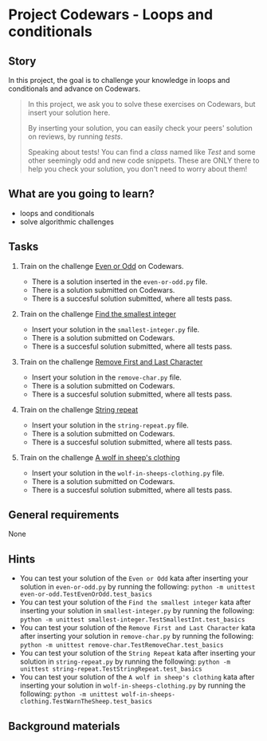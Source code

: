 # Project Codewars - Loops and conditionals

## Story

In this project, the goal is to challenge your knowledge in loops and conditionals and advance on Codewars.

> In this project, we ask you to solve these exercises on Codewars, but insert your solution here.
>
> By inserting your solution, you can easily check your peers' solution on reviews, by running *tests*.
>
> Speaking about tests! You can find a *class* named like *Test<kata-name>* and some other seemingly odd and new code snippets.
> These are ONLY there to help you check your solution, you don't need to worry about them!

## What are you going to learn?

- loops and conditionals
- solve algorithmic challenges

## Tasks

1. Train on the challenge [Even or Odd](https://codewars.com/kata/53da3dbb4a5168369a0000fe) on Codewars.
    - There is a solution inserted in the `even-or-odd.py` file.
    - There is a solution submitted on Codewars.
    - There is a succesful solution submitted, where all tests pass.

2. Train on the challenge [Find the smallest integer](https://codewars.com/kata/55a2d7ebe362935a210000b2)
    - Insert your solution in the `smallest-integer.py` file.
    - There is a solution submitted on Codewars.
    - There is a succesful solution submitted, where all tests pass.

3. Train on the challenge [Remove First and Last Character](https://codewars.com/kata/56bc28ad5bdaeb48760009b0)
    - Insert your solution in the `remove-char.py` file.
    - There is a solution submitted on Codewars.
    - There is a succesful solution submitted, where all tests pass.

4. Train on the challenge [String repeat](https://codewars.com/kata/57a0e5c372292dd76d000d7e)
    - Insert your solution in the `string-repeat.py` file.
    - There is a solution submitted on Codewars.
    - There is a succesful solution submitted, where all tests pass.

5. Train on the challenge [A wolf in sheep's clothing](https://codewars.com/kata/5c8bfa44b9d1192e1ebd3d15)
    - Insert your solution in the `wolf-in-sheeps-clothing.py` file.
    - There is a solution submitted on Codewars.
    - There is a succesful solution submitted, where all tests pass.

## General requirements

None

## Hints

- You can test your solution of the `Even or Odd` kata after inserting your solution in `even-or-odd.py` by running the following: `python -m unittest even-or-odd.TestEvenOrOdd.test_basics`
- You can test your solution of the `Find the smallest integer` kata after inserting your solution in `smallest-integer.py` by running the following: `python -m unittest smallest-integer.TestSmallestInt.test_basics`
- You can test your solution of the `Remove First and Last Character` kata after inserting your solution in `remove-char.py` by running the following: `python -m unittest remove-char.TestRemoveChar.test_basics`
- You can test your solution of the `String Repeat` kata after inserting your solution in `string-repeat.py` by running the following: `python -m unittest string-repeat.TestStringRepeat.test_basics`
- You can test your solution of the `A wolf in sheep's clothing` kata after inserting your solution in `wolf-in-sheeps-clothing.py` by running the following: `python -m unittest wolf-in-sheeps-clothing.TestWarnTheSheep.test_basics`


## Background materials


